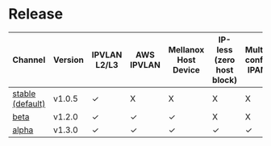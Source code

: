# Release

Channel|Version|IPVLAN L2/L3|AWS IPVLAN|Mellanox Host Device|IP-less (zero host block)|Multi-config IPAM
---|---|---|---|---|---|---
[stable (default)](./stable.md)|v1.0.5|&check;|X|X|X|X
[beta](./beta.md)|v1.2.0|&check;|&check;|&check;|X|X
[alpha](./alpha.md)|v1.3.0|&check;|&check;|&check;|&check;|&check;
